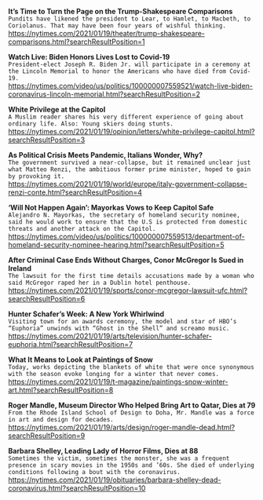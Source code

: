 **It’s Time to Turn the Page on the Trump-Shakespeare Comparisons**\
`Pundits have likened the president to Lear, to Hamlet, to Macbeth, to Coriolanus. That may have been four years of wishful thinking.`\
https://nytimes.com/2021/01/19/theater/trump-shakespeare-comparisons.html?searchResultPosition=1

**Watch Live: Biden Honors Lives Lost to Covid-19**\
`President-elect Joseph R. Biden Jr. will participate in a ceremony at the Lincoln Memorial to honor the Americans who have died from Covid-19.`\
https://nytimes.com/video/us/politics/100000007559521/watch-live-biden-coronavirus-lincoln-memorial.html?searchResultPosition=2

**White Privilege at the Capitol**\
`A Muslim reader shares his very different experience of going about ordinary life. Also: Young skiers doing stunts.`\
https://nytimes.com/2021/01/19/opinion/letters/white-privilege-capitol.html?searchResultPosition=3

**As Political Crisis Meets Pandemic, Italians Wonder, Why?**\
`The government survived a near-collapse, but it remained unclear just what Matteo Renzi, the ambitious former prime minister, hoped to gain by provoking it.`\
https://nytimes.com/2021/01/19/world/europe/italy-government-collapse-renzi-conte.html?searchResultPosition=4

**‘Will Not Happen Again’: Mayorkas Vows to Keep Capitol Safe**\
`Alejandro N. Mayorkas, the secretary of homeland security nominee, said he would work to ensure that the U.S is protected from domestic threats and another attack on the Capitol.`\
https://nytimes.com/video/us/politics/100000007559513/department-of-homeland-security-nominee-hearing.html?searchResultPosition=5

**After Criminal Case Ends Without Charges, Conor McGregor Is Sued in Ireland**\
`The lawsuit for the first time details accusations made by a woman who said McGregor raped her in a Dublin hotel penthouse.`\
https://nytimes.com/2021/01/19/sports/conor-mcgregor-lawsuit-ufc.html?searchResultPosition=6

**Hunter Schafer’s Week: A New York Whirlwind**\
`Visiting town for an awards ceremony, the model and star of HBO’s “Euphoria” unwinds with “Ghost in the Shell” and screamo music.`\
https://nytimes.com/2021/01/19/arts/television/hunter-schafer-euphoria.html?searchResultPosition=7

**What It Means to Look at Paintings of Snow**\
`Today, works depicting the blankets of white that were once synonymous with the season evoke longing for a winter that never comes.`\
https://nytimes.com/2021/01/19/t-magazine/paintings-snow-winter-art.html?searchResultPosition=8

**Roger Mandle, Museum Director Who Helped Bring Art to Qatar, Dies at 79**\
`From the Rhode Island School of Design to Doha, Mr. Mandle was a force in art and design for decades.`\
https://nytimes.com/2021/01/19/arts/design/roger-mandle-dead.html?searchResultPosition=9

**Barbara Shelley, Leading Lady of Horror Films, Dies at 88**\
`Sometimes the victim, sometimes the monster, she was a frequent presence in scary movies in the 1950s and ’60s. She died of underlying conditions following a bout with the coronavirus.`\
https://nytimes.com/2021/01/19/obituaries/barbara-shelley-dead-coronavirus.html?searchResultPosition=10

